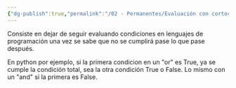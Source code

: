 ```yaml
---
{"dg-publish":true,"permalink":"/02 - Permanentes/Evaluación con cortocircuitos/","title":"Evaluación con cortocircuitos","noteIcon":""}
---
```



Consiste en dejar de seguir evaluando condiciones en lenguajes de programación una vez se sabe que no se cumplirá pase lo que pase después.

En python por ejemplo, si la primera condicion en un "or" es True, ya se cumple la condición total, sea la otra condición True o False.
Lo mismo con un "and" si la primera es False.
